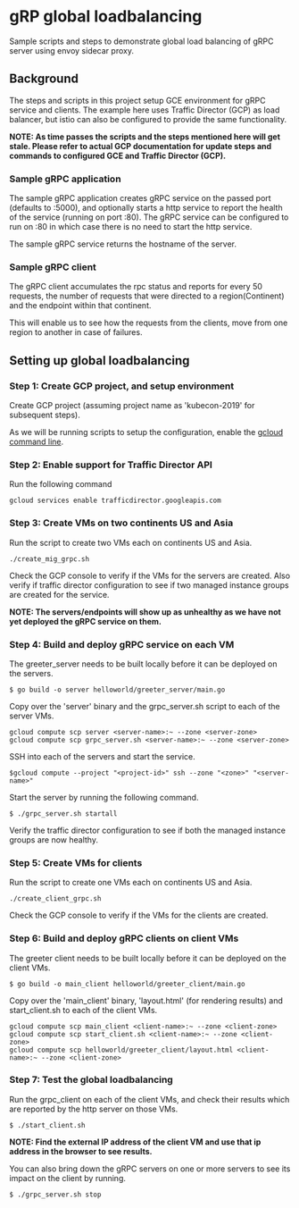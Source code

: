 # gRP global loadbalancing
Sample scripts and steps to demonstrate global load balancing of gRPC server using envoy sidecar proxy.

## Background
The steps and scripts in this project setup GCE environment for gRPC service and clients. The example here uses Traffic Director (GCP) as load balancer, but istio can also be configured to provide the same functionality.

**NOTE: As time passes the scripts and the steps mentioned here will get stale. Please refer to actual GCP documentation for update steps and commands to configured GCE and Traffic Director (GCP).**

### Sample gRPC application 
The sample gRPC application creates gRPC service on the passed port (defaults to :5000), and optionally starts a http service to report the health of the service (running on port :80). The gRPC service can be configured to run on :80 in which case there is no need to start the http service.

The sample gRPC service returns the hostname of the server.

### Sample gRPC client 
The gRPC client accumulates the rpc status and reports for every 50 requests, the number of requests that were directed to a region(Continent) and the endpoint within that continent.
   
This will enable us to see how the requests from the clients, move from one region to another in case of failures.

## Setting up global loadbalancing

### Step 1: Create GCP project, and setup environment
Create GCP project (assuming project name as 'kubecon-2019' for subsequent steps).

As we will be running scripts to setup the configuration, enable the [gcloud command line](https://cloud.google.com/sdk/docs/#linux).

### Step 2: Enable support for Traffic Director API
Run the following command 
```
gcloud services enable trafficdirector.googleapis.com
```

### Step 3: Create VMs on two continents US and Asia
Run the script to create two VMs each on continents US and Asia.

```
./create_mig_grpc.sh
```

Check the GCP console to verify if the VMs for the servers are created. Also verify if traffic director configuration to see if two managed instance groups are created for the service.

**NOTE: The servers/endpoints will show up as unhealthy as we have not yet deployed the gRPC service on them.**

### Step 4: Build and deploy gRPC service on each VM
The greeter_server needs to be built locally before it can be deployed on the servers.

```
$ go build -o server helloworld/greeter_server/main.go
```

Copy over the 'server' binary and the grpc_server.sh script to each of the server VMs.

```
gcloud compute scp server <server-name>:~ --zone <server-zone>
gcloud compute scp grpc_server.sh <server-name>:~ --zone <server-zone>
```

SSH into each of the servers and start the service.

```
$gcloud compute --project "<project-id>" ssh --zone "<zone>" "<server-name>"
```

Start the server by running the following command.

```
$ ./grpc_server.sh startall
```

Verify the traffic director configuration to see if both the managed instance groups are now healthy.

### Step 5: Create VMs for clients
Run the script to create one VMs each on continents US and Asia.
```
./create_client_grpc.sh
```
Check the GCP console to verify if the VMs for the clients are created.

### Step 6: Build and deploy gRPC clients on client VMs
The greeter client needs to be built locally before it can be deployed on the client VMs.

```
$ go build -o main_client helloworld/greeter_client/main.go
```

Copy over the 'main_client' binary, 'layout.html' (for rendering results) and start_client.sh to each of the client VMs.

```
gcloud compute scp main_client <client-name>:~ --zone <client-zone>
gcloud compute scp start_client.sh <client-name>:~ --zone <client-zone>
gcloud compute scp helloworld/greeter_client/layout.html <client-name>:~ --zone <client-zone>
```

### Step 7: Test the global loadbalancing 

Run the grpc_client on each of the client VMs, and check their results which are reported by the http server on those VMs.
```
$ ./start_client.sh
```
**NOTE: Find the external IP address of the client VM and use that ip address in the browser to see results.**

You can also bring down the gRPC servers on one or more servers to see its impact on the client by running.

```
$ ./grpc_server.sh stop
```

